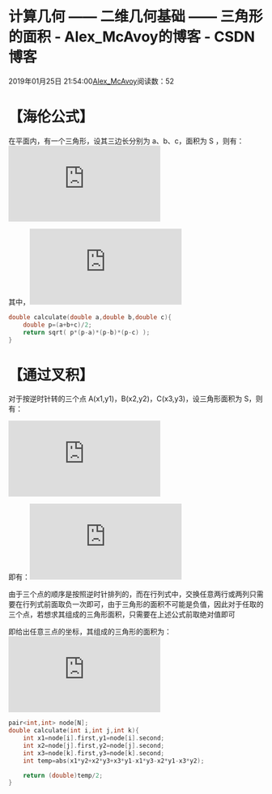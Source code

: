 # 计算几何 —— 二维几何基础 —— 三角形的面积 - Alex_McAvoy的博客 - CSDN博客





2019年01月25日 21:54:00[Alex_McAvoy](https://me.csdn.net/u011815404)阅读数：52








# 【海伦公式】

在平面内，有一个三角形，设其三边长分别为 a、b、c，面积为 S ，则有： ![S=\sqrt{p(p-a)(p-b)(p-c)}](https://private.codecogs.com/gif.latex?S%3D%5Csqrt%7Bp%28p-a%29%28p-b%29%28p-c%29%7D)

其中，![p=\frac{a+b+c}{2}](https://private.codecogs.com/gif.latex?p%3D%5Cfrac%7Ba&plus;b&plus;c%7D%7B2%7D)

```cpp
double calculate(double a,double b,double c){
    double p=(a+b+c)/2;
    return sqrt( p*(p-a)*(p-b)*(p-c) );
}
```

# 【通过叉积】

对于按逆时针转的三个点 A(x1,y1)，B(x2,y2)，C(x3,y3)，设三角形面积为 S，则有：

![S=\frac{1}{2} \begin{vmatrix} x1&y1 &1 \\ x2&y2 &1 \\ x3& y3& 1 \end{vmatrix}](https://private.codecogs.com/gif.latex?S%3D%5Cfrac%7B1%7D%7B2%7D%20%5Cbegin%7Bvmatrix%7D%20x1%26y1%20%261%20%5C%5C%20x2%26y2%20%261%20%5C%5C%20x3%26%20y3%26%201%20%5Cend%7Bvmatrix%7D)

即有：![S=\frac{1}{2}*(x1y2+x2y3+x3y1-x1y3-x2y1-x3y2)](https://private.codecogs.com/gif.latex?S%3D%5Cfrac%7B1%7D%7B2%7D*%28x1y2&plus;x2y3&plus;x3y1-x1y3-x2y1-x3y2%29)

由于三个点的顺序是按照逆时针排列的，而在行列式中，交换任意两行或两列只需要在行列式前面取负一次即可，由于三角形的面积不可能是负值，因此对于任取的三个点，若想求其组成的三角形面积，只需要在上述公式前取绝对值即可

即给出任意三点的坐标，其组成的三角形的面积为：![S=abs(\frac{1}{2}*(x1y2+x2y3+x3y1-x1y3-x2y1-x3y2))](https://private.codecogs.com/gif.latex?S%3Dabs%28%5Cfrac%7B1%7D%7B2%7D*%28x1y2&plus;x2y3&plus;x3y1-x1y3-x2y1-x3y2%29%29)

```cpp
pair<int,int> node[N];
double calculate(int i,int j,int k){
    int x1=node[i].first,y1=node[i].second;
    int x2=node[j].first,y2=node[j].second;
    int x3=node[k].first,y3=node[k].second;
    int temp=abs(x1*y2+x2*y3+x3*y1-x1*y3-x2*y1-x3*y2);

    return (double)temp/2;
}
```





